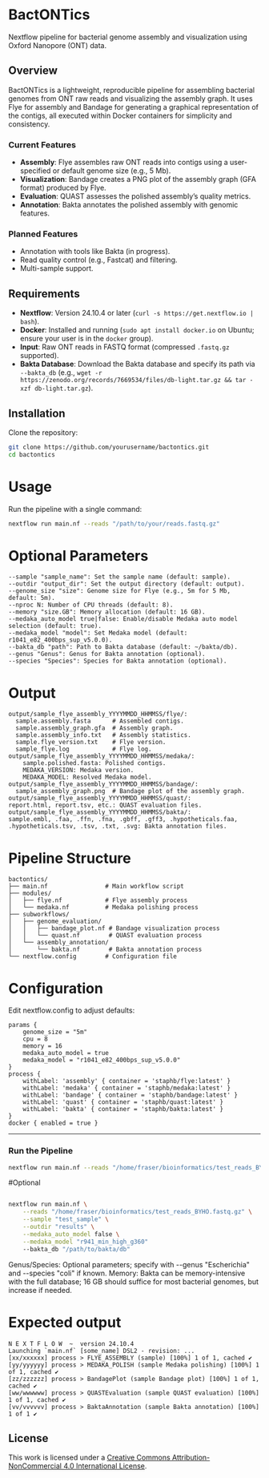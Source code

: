 # BactONTics
Nextflow pipeline for bacterial genome assembly and visualization using Oxford Nanopore (ONT) data.

## Overview
BactONTics is a lightweight, reproducible pipeline for assembling bacterial genomes from ONT raw reads and visualizing the assembly graph. It uses Flye for assembly and Bandage for generating a graphical representation of the contigs, all executed within Docker containers for simplicity and consistency.

### Current Features
- **Assembly**: Flye assembles raw ONT reads into contigs using a user-specified or default genome size (e.g., 5 Mb).
- **Visualization**: Bandage creates a PNG plot of the assembly graph (GFA format) produced by Flye.
- **Evaluation**: QUAST assesses the polished assembly’s quality metrics.
- **Annotation**: Bakta annotates the polished assembly with genomic features.

### Planned Features
- Annotation with tools like Bakta (in progress).
- Read quality control (e.g., Fastcat) and filtering.
- Multi-sample support.

## Requirements
- **Nextflow**: Version 24.10.4 or later (`curl -s https://get.nextflow.io | bash`).
- **Docker**: Installed and running (`sudo apt install docker.io` on Ubuntu; ensure your user is in the `docker` group).
- **Input**: Raw ONT reads in FASTQ format (compressed `.fastq.gz` supported).
- **Bakta Database**: Download the Bakta database and specify its path via `--bakta_db` (e.g., `wget -r https://zenodo.org/records/7669534/files/db-light.tar.gz && tar -xzf db-light.tar.gz`).

## Installation
Clone the repository:
```bash
git clone https://github.com/yourusername/bactontics.git
cd bactontics
```

# Usage

Run the pipeline with a single command:

```bash
nextflow run main.nf --reads "/path/to/your/reads.fastq.gz"
```

# Optional Parameters

```
--sample "sample_name": Set the sample name (default: sample).
--outdir "output_dir": Set the output directory (default: output).
--genome_size "size": Genome size for Flye (e.g., 5m for 5 Mb, default: 5m).
--nproc N: Number of CPU threads (default: 8).
--memory "size.GB": Memory allocation (default: 16 GB).
--medaka_auto_model true|false: Enable/disable Medaka auto model selection (default: true).
--medaka_model "model": Set Medaka model (default: r1041_e82_400bps_sup_v5.0.0).
--bakta_db "path": Path to Bakta database (default: ~/bakta/db).
--genus "Genus": Genus for Bakta annotation (optional).
--species "Species": Species for Bakta annotation (optional).
```

# Output

```
output/sample_flye_assembly_YYYYMMDD_HHMMSS/flye/:
  sample.assembly.fasta      # Assembled contigs.
  sample.assembly_graph.gfa  # Assembly graph.
  sample.assembly_info.txt   # Assembly statistics.
  sample.flye_version.txt    # Flye version.
  sample_flye.log            # Flye log.
output/sample_flye_assembly_YYYYMMDD_HHMMSS/medaka/:
    sample.polished.fasta: Polished contigs.
    MEDAKA_VERSION: Medaka version.
    MEDAKA_MODEL: Resolved Medaka model.
output/sample_flye_assembly_YYYYMMDD_HHMMSS/bandage/:
  sample_assembly_graph.png  # Bandage plot of the assembly graph.
output/sample_flye_assembly_YYYYMMDD_HHMMSS/quast/:
report.html, report.tsv, etc.: QUAST evaluation files.
output/sample_flye_assembly_YYYYMMDD_HHMMSS/bakta/:
sample.embl, .faa, .ffn, .fna, .gbff, .gff3, .hypotheticals.faa, .hypotheticals.tsv, .tsv, .txt, .svg: Bakta annotation files.
```

# Pipeline Structure

```
bactontics/
├── main.nf                # Main workflow script
├── modules/
│   ├── flye.nf            # Flye assembly process
│   └── medaka.nf          # Medaka polishing process
├── subworkflows/
│   ├── genome_evaluation/
│   │   ├── bandage_plot.nf # Bandage visualization process
│   │   └── quast.nf        # QUAST evaluation process
│   └── assembly_annotation/
│       └── bakta.nf        # Bakta annotation process
└── nextflow.config        # Configuration file
```

# Configuration

Edit nextflow.config to adjust defaults:

```
params {
    genome_size = "5m"
    cpu = 8
    memory = 16
    medaka_auto_model = true
    medaka_model = "r1041_e82_400bps_sup_v5.0.0"
}
process {
    withLabel: 'assembly' { container = 'staphb/flye:latest' }
    withLabel: 'medaka' { container = 'staphb/medaka:latest' }
    withLabel: 'bandage' { container = 'staphb/bandage:latest' }
    withLabel: 'quast' { container = 'staphb/quast:latest' }
    withLabel: 'bakta' { container = 'staphb/bakta:latest' }
}
docker { enabled = true }

```


---

### Run the Pipeline

```bash
nextflow run main.nf --reads "/home/fraser/bioinformatics/test_reads_BYHO.fastq.gz"
```

#Optional

```bash

nextflow run main.nf \
    --reads "/home/fraser/bioinformatics/test_reads_BYHO.fastq.gz" \
    --sample "test_sample" \
    --outdir "results" \
    --medaka_auto_model false \
    --medaka_model "r941_min_high_g360"
    --bakta_db "/path/to/bakta/db"
```
  
Genus/Species: Optional parameters; specify with --genus "Escherichia" and --species "coli" if known.
Memory: Bakta can be memory-intensive with the full database; 16 GB should suffice for most bacterial genomes, but increase if needed.

# Expected output

```
N E X T F L O W  ~  version 24.10.4
Launching `main.nf` [some_name] DSL2 - revision: ...
[xx/xxxxxx] process > FLYE_ASSEMBLY (sample) [100%] 1 of 1, cached ✔
[yy/yyyyyy] process > MEDAKA_POLISH (sample Medaka polishing) [100%] 1 of 1, cached ✔
[zz/zzzzzz] process > BandagePlot (sample Bandage plot) [100%] 1 of 1, cached ✔
[ww/wwwwww] process > QUASTEvaluation (sample QUAST evaluation) [100%] 1 of 1, cached ✔
[vv/vvvvvv] process > BaktaAnnotation (sample Bakta annotation) [100%] 1 of 1 ✔
```

## License
This work is licensed under a [Creative Commons Attribution-NonCommercial 4.0 International License](https://creativecommons.org/licenses/by-nc/4.0/).

